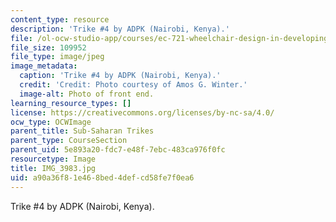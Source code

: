 ```yaml
---
content_type: resource
description: 'Trike #4 by ADPK (Nairobi, Kenya).'
file: /ol-ocw-studio-app/courses/ec-721-wheelchair-design-in-developing-countries-spring-2009/a90a36f81e468bed4defcd58fe7f0ea6_IMG_3983.jpg
file_size: 109952
file_type: image/jpeg
image_metadata:
  caption: 'Trike #4 by ADPK (Nairobi, Kenya).'
  credit: 'Credit: Photo courtesy of Amos G. Winter.'
  image-alt: Photo of front end.
learning_resource_types: []
license: https://creativecommons.org/licenses/by-nc-sa/4.0/
ocw_type: OCWImage
parent_title: Sub-Saharan Trikes
parent_type: CourseSection
parent_uid: 5e893a20-fdc7-e48f-7ebc-483ca976f0fc
resourcetype: Image
title: IMG_3983.jpg
uid: a90a36f8-1e46-8bed-4def-cd58fe7f0ea6
---
```

Trike #4 by ADPK (Nairobi, Kenya).